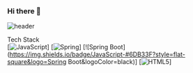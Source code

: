 ### Hi there 👋

<!--
**munsuhyeon/munsuhyeon** is a ✨ _special_ ✨ repository because its `README.md` (this file) appears on your GitHub profile.

Here are some ideas to get you started:

- 🔭 I’m currently working on ...
- 🌱 I’m currently learning ...
- 👯 I’m looking to collaborate on ...
- 🤔 I’m looking for help with ...
- 💬 Ask me about ...
- 📫 How to reach me: ...
- 😄 Pronouns: ...
- ⚡ Fun fact: ...
-->
![header](https://capsule-render.vercel.app/api?type=waving&color=gradient&height=300&section=header&text=capsule%20render&fontSize=90)

Tech Stack<br>
[![JavaScript](https://img.shields.io/badge/JavaScript-F7DF1E?style=flat-square&logo=JavaScript&logoColor=black)]
[![Spring](https://img.shields.io/badge/JavaScript-#6DB33F?style=flat-square&logo=Spring&logoColor=black)]
[![Spring Boot](https://img.shields.io/badge/JavaScript-#6DB33F?style=flat-square&logo=Spring Boot&logoColor=black)]
[![HTML5](https://img.shields.io/badge/HTML5-#E34F26?style=flat-square&logo=HTML5&logoColor=black)]
